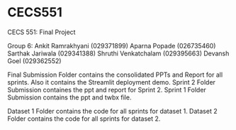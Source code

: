 # CECS551
CECS 551: Final Project

Group 6: 
Ankit Ramrakhyani (029371899) 
Aparna Popade (026735460)
Sarthak Jariwala (029341388)
Shruthi Venkatchalam (029395663)
Devansh Goel (029362552)


Final Submission Folder contains the consolidated PPTs and Report for all sprints. Also it contains the Streamlit deployment demo.
Sprint 2 Folder Submission containes the ppt and report for Sprint 2.
Sprint 1 Folder Submission contains the ppt and twbx file.

Dataset 1 Folder contains the code for all sprints for dataset 1.
Dataset 2 Folder contains the code for all sprints for dataset 2.

